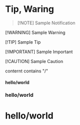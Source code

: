 # Tip, Waring

>[!NOTE] Sample Notification

[!WARNING] Sample Warning

[!TIP] Sample Tip

[!IMPORTANT] Sample Important

[!CAUTION] Sample Caution

conternt contains "/"

<h4> hello/world <h4/>

### hello/world

hello/world
===
